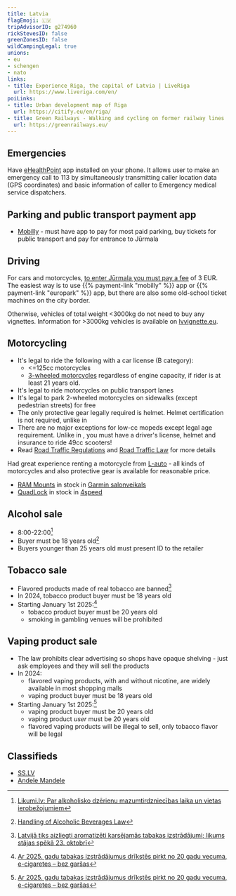 ```yaml
---
title: Latvia
flagEmoji: 🇱🇻
tripAdvisorID: g274960
rickStevesID: false
greenZonesID: false
wildCampingLegal: true
unions:
- eu
- schengen
- nato
links:
- title: Experience Riga, the capital of Latvia | LiveRiga
  url: https://www.liveriga.com/en/
poiLinks:
- title: Urban development map of Riga
  url: https://citify.eu/en/riga/
- title: Green Railways - Walking and cycling on former railway lines
  url: https://greenrailways.eu/
---
```


## Emergencies

Have [eHealthPoint](https://eveselibaspunkts.lv/en/App) app installed on your phone. It allows user to make an emergency call to 113 by simultaneously transmitting caller location data (GPS coordinates) and basic information of caller to Emergency medical service dispatchers.

## Parking and public transport payment app

- [Mobilly](https://mobilly.lv/) - must have app to pay for most paid parking, buy tickets for public transport and pay for entrance to Jūrmala

## Driving

For cars and motorcycles, [to enter Jūrmala you must pay a fee](https://visitjurmala.lv/en/buy-an-entry-pass) of 3 EUR. The easiest way is to use {{% payment-link "mobilly" %}} app or {{% payment-link "europark" %}} app, but there are also some old-school ticket machines on the city border.

Otherwise, vehicles of total weight <3000kg do not need to buy any vignettes. Information for >3000kg vehicles is available on [lvvignette.eu](https://www.lvvignette.eu/about).

## Motorcycling

- It's legal to ride the following with a car license (B category):
  - <=125cc motorcycles
  - [3-wheeled motorcycles](https://en.wikipedia.org/wiki/Piaggio_MP3) regardless of engine capacity, if rider is at least 21 years old.
- It's legal to ride motorcycles on public transport lanes
- It's legal to park 2-wheeled motorcycles on sidewalks (except pedestrian streets) for free
- The only protective gear legally required is helmet. Helmet certification is not required, unlike in [](/countries/italy/#motorcycling)
- There are no major exceptions for low-cc mopeds except legal age requirement. Unlike in [](/countries/france/#motorcycling), you must have a driver's license, helmet and insurance to ride 49cc scooters!
- Read [Road Traffic Regulations](https://likumi.lv/ta/en/en/id/274865-road-traffic-regulations) and [Road Traffic Law](https://likumi.lv/ta/en/en/id/45467-road-traffic-law) for more details

Had great experience renting a motorcycle from [L-auto](https://l-auto.lv/lv) - all kinds of motorcycles and also protective gear is available for reasonable price.

- [RAM Mounts](https://rammount.com/) in stock in [Garmin salonveikals](https://garminshop.lv/lv/kur-nopirkt/)
- [QuadLock](https://www.quadlockcase.eu/) in stock in [4speed](https://4speed.lv/lv/contacts)

## Alcohol sale

- 8:00-22:00[^1]
- Buyer must be 18 years old[^4]
- Buyers younger than 25 years old must present ID to the retailer

## Tobacco sale

- Flavored products made of real tobacco are banned[^2]
- In 2024, tobacco product buyer must be 18 years old
- Starting January 1st 2025:[^3]
  - tobacco product buyer must be 20 years old
  - smoking in gambling venues will be prohibited

## Vaping product sale

- The law prohibits clear advertising so shops have opaque shelving - just ask employees and they will sell the products
- In 2024:
  - flavored vaping products, with and without nicotine, are widely available in most shopping malls
  - vaping product buyer must be 18 years old
- Starting January 1st 2025:[^3]
  - vaping product buyer must be 20 years old
  - vaping product _user_ must be 20 years old
  - flavored vaping products will be illegal to sell, only tobacco flavor will be legal

## Classifieds

- [SS.LV](https://ss.lv)
- [Andele Mandele](https://www.andelemandele.lv)

[^1]: [Likumi.lv: Par alkoholisko dzērienu mazumtirdzniecības laika un vietas ierobežojumiem](https://likumi.lv/ta/id/272336-par-alkoholisko-dzerienu-mazumtirdzniecibas-laika-un-vietas-ierobezojumiem)
[^2]: [Latvijā tiks aizliegti aromatizēti karsējamās tabakas izstrādājumi; likums stājas spēkā 23. oktobrī](https://nra.lv/latvija/429894-latvija-tiks-aizliegti-aromatizeti-karsejamas-tabakas-izstradajumi-likums-stajas-speka-23-oktobri.htm)
[^3]: [Ar 2025. gadu tabakas izstrādājumus drīkstēs pirkt no 20 gadu vecuma, e-cigaretes – bez garšas](https://www.lsm.lv/raksts/zinas/latvija/11.01.2024-ar-2025-gadu-tabakas-izstradajumus-drikstes-pirkt-no-20-gadu-vecuma-e-cigaretes-bez-garsas.a538510/)
[^4]: [Handling of Alcoholic Beverages Law](https://likumi.lv/ta/en/en/id/88009-handling-of-alcoholic-beverages-law)
